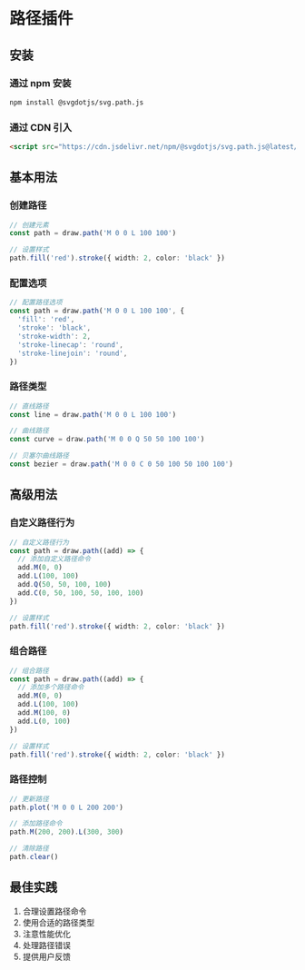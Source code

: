 # 路径插件

## 安装

### 通过 npm 安装

```bash
npm install @svgdotjs/svg.path.js
```

### 通过 CDN 引入

```html
<script src="https://cdn.jsdelivr.net/npm/@svgdotjs/svg.path.js@latest/dist/svg.path.min.js"></script>
```

## 基本用法

### 创建路径

```ts
// 创建元素
const path = draw.path('M 0 0 L 100 100')

// 设置样式
path.fill('red').stroke({ width: 2, color: 'black' })
```

### 配置选项

```ts
// 配置路径选项
const path = draw.path('M 0 0 L 100 100', {
  'fill': 'red',
  'stroke': 'black',
  'stroke-width': 2,
  'stroke-linecap': 'round',
  'stroke-linejoin': 'round',
})
```

### 路径类型

```ts
// 直线路径
const line = draw.path('M 0 0 L 100 100')

// 曲线路径
const curve = draw.path('M 0 0 Q 50 50 100 100')

// 贝塞尔曲线路径
const bezier = draw.path('M 0 0 C 0 50 100 50 100 100')
```

## 高级用法

### 自定义路径行为

```ts
// 自定义路径行为
const path = draw.path((add) => {
  // 添加自定义路径命令
  add.M(0, 0)
  add.L(100, 100)
  add.Q(50, 50, 100, 100)
  add.C(0, 50, 100, 50, 100, 100)
})

// 设置样式
path.fill('red').stroke({ width: 2, color: 'black' })
```

### 组合路径

```ts
// 组合路径
const path = draw.path((add) => {
  // 添加多个路径命令
  add.M(0, 0)
  add.L(100, 100)
  add.M(100, 0)
  add.L(0, 100)
})

// 设置样式
path.fill('red').stroke({ width: 2, color: 'black' })
```

### 路径控制

```ts
// 更新路径
path.plot('M 0 0 L 200 200')

// 添加路径命令
path.M(200, 200).L(300, 300)

// 清除路径
path.clear()
```

## 最佳实践

1. 合理设置路径命令
2. 使用合适的路径类型
3. 注意性能优化
4. 处理路径错误
5. 提供用户反馈
